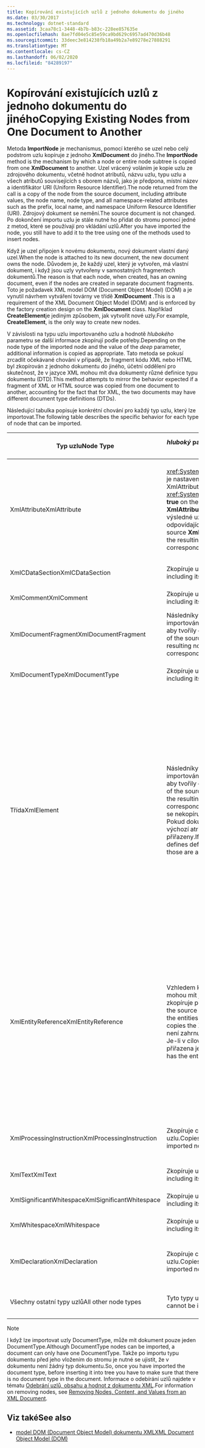 ```yaml
---
title: Kopírování existujících uzlů z jednoho dokumentu do jiného
ms.date: 03/30/2017
ms.technology: dotnet-standard
ms.assetid: 3caa78c1-3448-4b7b-b83c-228ee857635e
ms.openlocfilehash: 8ae7fd04e5c85e59ca9bd629c6957ad470d36b48
ms.sourcegitcommit: 33deec3e814238fb18a49b2a7e89278e27888291
ms.translationtype: MT
ms.contentlocale: cs-CZ
ms.lasthandoff: 06/02/2020
ms.locfileid: "84289197"
---
```

# <a name="copying-existing-nodes-from-one-document-to-another"></a><span data-ttu-id="ba1d4-102">Kopírování existujících uzlů z jednoho dokumentu do jiného</span><span class="sxs-lookup"><span data-stu-id="ba1d4-102">Copying Existing Nodes from One Document to Another</span></span>
<span data-ttu-id="ba1d4-103">Metoda **ImportNode** je mechanismus, pomocí kterého se uzel nebo celý podstrom uzlu kopíruje z jednoho **XmlDocument** do jiného.</span><span class="sxs-lookup"><span data-stu-id="ba1d4-103">The **ImportNode** method is the mechanism by which a node or entire node subtree is copied from one **XmlDocument** to another.</span></span> <span data-ttu-id="ba1d4-104">Uzel vrácený voláním je kopie uzlu ze zdrojového dokumentu, včetně hodnot atributů, názvu uzlu, typu uzlu a všech atributů souvisejících s oborem názvů, jako je předpona, místní název a identifikátor URI (Uniform Resource Identifier).</span><span class="sxs-lookup"><span data-stu-id="ba1d4-104">The node returned from the call is a copy of the node from the source document, including attribute values, the node name, node type, and all namespace-related attributes such as the prefix, local name, and namespace Uniform Resource Identifier (URI).</span></span> <span data-ttu-id="ba1d4-105">Zdrojový dokument se nemění.</span><span class="sxs-lookup"><span data-stu-id="ba1d4-105">The source document is not changed.</span></span> <span data-ttu-id="ba1d4-106">Po dokončení importu uzlu je stále nutné ho přidat do stromu pomocí jedné z metod, které se používají pro vkládání uzlů.</span><span class="sxs-lookup"><span data-stu-id="ba1d4-106">After you have imported the node, you still have to add it to the tree using one of the methods used to insert nodes.</span></span>  
  
 <span data-ttu-id="ba1d4-107">Když je uzel připojen k novému dokumentu, nový dokument vlastní daný uzel.</span><span class="sxs-lookup"><span data-stu-id="ba1d4-107">When the node is attached to its new document, the new document owns the node.</span></span> <span data-ttu-id="ba1d4-108">Důvodem je, že každý uzel, který je vytvořen, má vlastní dokument, i když jsou uzly vytvořeny v samostatných fragmentech dokumentů.</span><span class="sxs-lookup"><span data-stu-id="ba1d4-108">The reason is that each node, when created, has an owning document, even if the nodes are created in separate document fragments.</span></span> <span data-ttu-id="ba1d4-109">Toto je požadavek XML model DOM (Document Object Model) (DOM) a je vynutil návrhem vytváření továrny ve třídě **XmlDocument** .</span><span class="sxs-lookup"><span data-stu-id="ba1d4-109">This is a requirement of the XML Document Object Model (DOM) and is enforced by the factory creation design on the **XmlDocument** class.</span></span> <span data-ttu-id="ba1d4-110">Například **CreateElement**je jediným způsobem, jak vytvořit nové uzly.</span><span class="sxs-lookup"><span data-stu-id="ba1d4-110">For example, **CreateElement**, is the only way to create new nodes.</span></span>  
  
 <span data-ttu-id="ba1d4-111">V závislosti na typu uzlu importovaného uzlu a hodnotě *hlubokého* parametru se další informace zkopírují podle potřeby.</span><span class="sxs-lookup"><span data-stu-id="ba1d4-111">Depending on the node type of the imported node and the value of the *deep* parameter, additional information is copied as appropriate.</span></span> <span data-ttu-id="ba1d4-112">Tato metoda se pokusí zrcadlit očekávané chování v případě, že fragment kódu XML nebo HTML byl zkopírován z jednoho dokumentu do jiného, účetní oddělení pro skutečnost, že v jazyce XML mohou mít dva dokumenty různé definice typu dokumentu (DTD).</span><span class="sxs-lookup"><span data-stu-id="ba1d4-112">This method attempts to mirror the behavior expected if a fragment of XML or HTML source was copied from one document to another, accounting for the fact that for XML, the two documents may have different document type definitions (DTDs).</span></span>  
  
 <span data-ttu-id="ba1d4-113">Následující tabulka popisuje konkrétní chování pro každý typ uzlu, který lze importovat.</span><span class="sxs-lookup"><span data-stu-id="ba1d4-113">The following table describes the specific behavior for each type of node that can be imported.</span></span>  
  
|<span data-ttu-id="ba1d4-114">Typ uzlu</span><span class="sxs-lookup"><span data-stu-id="ba1d4-114">Node Type</span></span>|<span data-ttu-id="ba1d4-115">*hluboký* parametr má hodnotu true.</span><span class="sxs-lookup"><span data-stu-id="ba1d4-115">*deep* parameter is true</span></span>|<span data-ttu-id="ba1d4-116">*hluboký* parametr má hodnotu false.</span><span class="sxs-lookup"><span data-stu-id="ba1d4-116">*deep* parameter is false</span></span>|  
|---------------|------------------------------|-------------------------------|  
|<span data-ttu-id="ba1d4-117">XmlAttribute</span><span class="sxs-lookup"><span data-stu-id="ba1d4-117">XmlAttribute</span></span>|<span data-ttu-id="ba1d4-118"><xref:System.Xml.XmlAttribute.Specified%2A>Vlastnost je nastavena na **hodnotu true** na atributu XmlAttribute.</span><span class="sxs-lookup"><span data-stu-id="ba1d4-118">The <xref:System.Xml.XmlAttribute.Specified%2A> is set to **true** on the XmlAttribute.</span></span> <span data-ttu-id="ba1d4-119">Následníky zdroje **XmlAttribute** jsou rekurzivně importovány a výsledné uzly znovu sestaveny tak, aby tvořily odpovídající podstrom.</span><span class="sxs-lookup"><span data-stu-id="ba1d4-119">The descendants of the source **XmlAttribute** are recursively imported and the resulting nodes reassembled to form the corresponding subtree.</span></span>|<span data-ttu-id="ba1d4-120">*Hluboký* parametr se nevztahuje na uzly **XmlAttribute** , protože při importu vždy přenesou jejich podřízené uzly.</span><span class="sxs-lookup"><span data-stu-id="ba1d4-120">The *deep* parameter does not apply to **XmlAttribute** nodes, because they always carry their child nodes with them when imported.</span></span>|  
|<span data-ttu-id="ba1d4-121">XmlCDataSection</span><span class="sxs-lookup"><span data-stu-id="ba1d4-121">XmlCDataSection</span></span>|<span data-ttu-id="ba1d4-122">Zkopíruje uzel, včetně jeho dat.</span><span class="sxs-lookup"><span data-stu-id="ba1d4-122">Copies the node, including its data.</span></span>|<span data-ttu-id="ba1d4-123">Zkopíruje uzel, včetně jeho dat.</span><span class="sxs-lookup"><span data-stu-id="ba1d4-123">Copies the node, including its data.</span></span>|  
|<span data-ttu-id="ba1d4-124">XmlComment</span><span class="sxs-lookup"><span data-stu-id="ba1d4-124">XmlComment</span></span>|<span data-ttu-id="ba1d4-125">Zkopíruje uzel, včetně jeho dat.</span><span class="sxs-lookup"><span data-stu-id="ba1d4-125">Copies the node, including its data.</span></span>|<span data-ttu-id="ba1d4-126">Zkopíruje uzel, včetně jeho dat.</span><span class="sxs-lookup"><span data-stu-id="ba1d4-126">Copies the node, including its data.</span></span>|  
|<span data-ttu-id="ba1d4-127">XmlDocumentFragment</span><span class="sxs-lookup"><span data-stu-id="ba1d4-127">XmlDocumentFragment</span></span>|<span data-ttu-id="ba1d4-128">Následníky zdrojového uzlu jsou rekurzivně importovány a výsledné uzly znovu sestaveny tak, aby tvořily odpovídající podstrom.</span><span class="sxs-lookup"><span data-stu-id="ba1d4-128">The descendants of the source node are recursively imported and the resulting nodes reassembled to form the corresponding subtree.</span></span>|<span data-ttu-id="ba1d4-129">Vytvoří se prázdná **XmlDocumentFragment** .</span><span class="sxs-lookup"><span data-stu-id="ba1d4-129">An empty **XmlDocumentFragment** is created.</span></span>|  
|<span data-ttu-id="ba1d4-130">XmlDocumentType</span><span class="sxs-lookup"><span data-stu-id="ba1d4-130">XmlDocumentType</span></span>|<span data-ttu-id="ba1d4-131">Zkopíruje uzel, včetně jeho dat. \*</span><span class="sxs-lookup"><span data-stu-id="ba1d4-131">Copies the node, including its data.\*</span></span>|<span data-ttu-id="ba1d4-132">Zkopíruje uzel, včetně jeho dat. \*</span><span class="sxs-lookup"><span data-stu-id="ba1d4-132">Copies the node, including its data.\*</span></span>|  
|<span data-ttu-id="ba1d4-133">Třída</span><span class="sxs-lookup"><span data-stu-id="ba1d4-133">XmlElement</span></span>|<span data-ttu-id="ba1d4-134">Následníky zdrojového elementu jsou rekurzivně importováni a výsledné uzly znovu sestaveny tak, aby tvořily odpovídající podstrom.</span><span class="sxs-lookup"><span data-stu-id="ba1d4-134">The descendants of the source element are recursively imported and the resulting nodes reassembled to form the corresponding subtree.</span></span> <span data-ttu-id="ba1d4-135">**Poznámka:**  Výchozí atributy se nekopírují.</span><span class="sxs-lookup"><span data-stu-id="ba1d4-135">**Note:**  Default attributes are not copied.</span></span> <span data-ttu-id="ba1d4-136">Pokud dokument, který je importován do, definuje výchozí atributy pro tento název elementu, jsou přiřazeny.</span><span class="sxs-lookup"><span data-stu-id="ba1d4-136">If the document being imported into defines default attributes for this element name, those are assigned.</span></span>|<span data-ttu-id="ba1d4-137">Určené uzly atributu zdrojového elementu jsou importovány a generované uzly **XmlAttribute** jsou připojeny k novému elementu.</span><span class="sxs-lookup"><span data-stu-id="ba1d4-137">Specified attribute nodes of the source element are imported, and the generated **XmlAttribute** nodes are attached to the new element.</span></span> <span data-ttu-id="ba1d4-138">Podřízené uzly nejsou zkopírovány.</span><span class="sxs-lookup"><span data-stu-id="ba1d4-138">The descendant nodes are not copied.</span></span> <span data-ttu-id="ba1d4-139">**Poznámka:**  Výchozí atributy se nekopírují.</span><span class="sxs-lookup"><span data-stu-id="ba1d4-139">**Note:**  Default attributes are not copied.</span></span> <span data-ttu-id="ba1d4-140">Pokud dokument, který je importován do, definuje výchozí atributy pro tento název elementu, jsou přiřazeny.</span><span class="sxs-lookup"><span data-stu-id="ba1d4-140">If the document being imported into defines default attributes for this element name, those are assigned.</span></span>|  
|<span data-ttu-id="ba1d4-141">XmlEntityReference</span><span class="sxs-lookup"><span data-stu-id="ba1d4-141">XmlEntityReference</span></span>|<span data-ttu-id="ba1d4-142">Vzhledem k tomu, že zdrojové a cílové dokumenty mohou mít jiné definované entity, tato metoda zkopíruje pouze uzel **XmlEntityReference** .</span><span class="sxs-lookup"><span data-stu-id="ba1d4-142">Because the source and destination documents could have the entities defined differently, this method only copies the **XmlEntityReference** node.</span></span> <span data-ttu-id="ba1d4-143">Náhradní text není zahrnutý.</span><span class="sxs-lookup"><span data-stu-id="ba1d4-143">The replacement text is not included.</span></span> <span data-ttu-id="ba1d4-144">Je-li v cílovém dokumentu definována entita, je přiřazena jeho hodnota.</span><span class="sxs-lookup"><span data-stu-id="ba1d4-144">If the destination document has the entity defined, its value is assigned.</span></span>|<span data-ttu-id="ba1d4-145">Vzhledem k tomu, že zdrojové a cílové dokumenty mohou mít jiné definované entity, tato metoda zkopíruje pouze uzel **XmlEntityReference** .</span><span class="sxs-lookup"><span data-stu-id="ba1d4-145">Because the source and destination documents could have the entities defined differently, this method only copies the **XmlEntityReference** node.</span></span> <span data-ttu-id="ba1d4-146">Náhradní text není zahrnutý.</span><span class="sxs-lookup"><span data-stu-id="ba1d4-146">The replacement text is not included.</span></span> <span data-ttu-id="ba1d4-147">Je-li v cílovém dokumentu definována entita, je přiřazena jeho hodnota.</span><span class="sxs-lookup"><span data-stu-id="ba1d4-147">If the destination document has the entity defined, its value is assigned.</span></span>|  
|<span data-ttu-id="ba1d4-148">XmlProcessingInstruction</span><span class="sxs-lookup"><span data-stu-id="ba1d4-148">XmlProcessingInstruction</span></span>|<span data-ttu-id="ba1d4-149">Zkopíruje cíl a datovou hodnotu z importovaného uzlu.</span><span class="sxs-lookup"><span data-stu-id="ba1d4-149">Copies the target and data value from the imported node.</span></span>|<span data-ttu-id="ba1d4-150">Zkopíruje cíl a datovou hodnotu z importovaného uzlu.</span><span class="sxs-lookup"><span data-stu-id="ba1d4-150">Copies the target and data value from the imported node.</span></span>|  
|<span data-ttu-id="ba1d4-151">XmlText</span><span class="sxs-lookup"><span data-stu-id="ba1d4-151">XmlText</span></span>|<span data-ttu-id="ba1d4-152">Zkopíruje uzel, včetně jeho dat.</span><span class="sxs-lookup"><span data-stu-id="ba1d4-152">Copies the node, including its data.</span></span>|<span data-ttu-id="ba1d4-153">Zkopíruje uzel, včetně jeho dat.</span><span class="sxs-lookup"><span data-stu-id="ba1d4-153">Copies the node, including its data.</span></span>|  
|<span data-ttu-id="ba1d4-154">XmlSignificantWhitespace</span><span class="sxs-lookup"><span data-stu-id="ba1d4-154">XmlSignificantWhitespace</span></span>|<span data-ttu-id="ba1d4-155">Zkopíruje uzel, včetně jeho dat.</span><span class="sxs-lookup"><span data-stu-id="ba1d4-155">Copies the node, including its data.</span></span>|<span data-ttu-id="ba1d4-156">Zkopíruje uzel, včetně jeho dat.</span><span class="sxs-lookup"><span data-stu-id="ba1d4-156">Copies the node, including its data.</span></span>|  
|<span data-ttu-id="ba1d4-157">XmlWhitespace</span><span class="sxs-lookup"><span data-stu-id="ba1d4-157">XmlWhitespace</span></span>|<span data-ttu-id="ba1d4-158">Zkopíruje uzel, včetně jeho dat.</span><span class="sxs-lookup"><span data-stu-id="ba1d4-158">Copies the node, including its data.</span></span>|<span data-ttu-id="ba1d4-159">Zkopíruje uzel, včetně jeho dat.</span><span class="sxs-lookup"><span data-stu-id="ba1d4-159">Copies the node, including its data.</span></span>|  
|<span data-ttu-id="ba1d4-160">XmlDeclaration</span><span class="sxs-lookup"><span data-stu-id="ba1d4-160">XmlDeclaration</span></span>|<span data-ttu-id="ba1d4-161">Zkopíruje cíl a datovou hodnotu z importovaného uzlu.</span><span class="sxs-lookup"><span data-stu-id="ba1d4-161">Copies the target and data value from the imported node.</span></span>|<span data-ttu-id="ba1d4-162">Zkopíruje cíl a datovou hodnotu z importovaného uzlu.</span><span class="sxs-lookup"><span data-stu-id="ba1d4-162">Copies the target and data value from the imported node.</span></span>|  
|<span data-ttu-id="ba1d4-163">Všechny ostatní typy uzlů</span><span class="sxs-lookup"><span data-stu-id="ba1d4-163">All other node types</span></span>|<span data-ttu-id="ba1d4-164">Tyto typy uzlů nelze importovat.</span><span class="sxs-lookup"><span data-stu-id="ba1d4-164">These node types cannot be imported.</span></span>|<span data-ttu-id="ba1d4-165">Tyto typy uzlů nelze importovat.</span><span class="sxs-lookup"><span data-stu-id="ba1d4-165">These node types cannot be imported.</span></span>|  
  
> [!NOTE]
> <span data-ttu-id="ba1d4-166">I když lze importovat uzly DocumentType, může mít dokument pouze jeden DocumentType.</span><span class="sxs-lookup"><span data-stu-id="ba1d4-166">Although DocumentType nodes can be imported, a document can only have one DocumentType.</span></span> <span data-ttu-id="ba1d4-167">Takže po importu typu dokumentu před jeho vložením do stromu je nutné se ujistit, že v dokumentu není žádný typ dokumentu.</span><span class="sxs-lookup"><span data-stu-id="ba1d4-167">So, once you have imported the document type, before inserting it into tree you have to make sure that there is no document type in the document.</span></span> <span data-ttu-id="ba1d4-168">Informace o odebírání uzlů najdete v tématu [Odebrání uzlů, obsahu a hodnot z dokumentu XML](removing-nodes-content-and-values-from-an-xml-document.md).</span><span class="sxs-lookup"><span data-stu-id="ba1d4-168">For information on removing nodes, see [Removing Nodes, Content, and Values from an XML Document](removing-nodes-content-and-values-from-an-xml-document.md).</span></span>  
  
## <a name="see-also"></a><span data-ttu-id="ba1d4-169">Viz také</span><span class="sxs-lookup"><span data-stu-id="ba1d4-169">See also</span></span>

- [<span data-ttu-id="ba1d4-170">model DOM (Document Object Model) dokumentu XML</span><span class="sxs-lookup"><span data-stu-id="ba1d4-170">XML Document Object Model (DOM)</span></span>](xml-document-object-model-dom.md)
